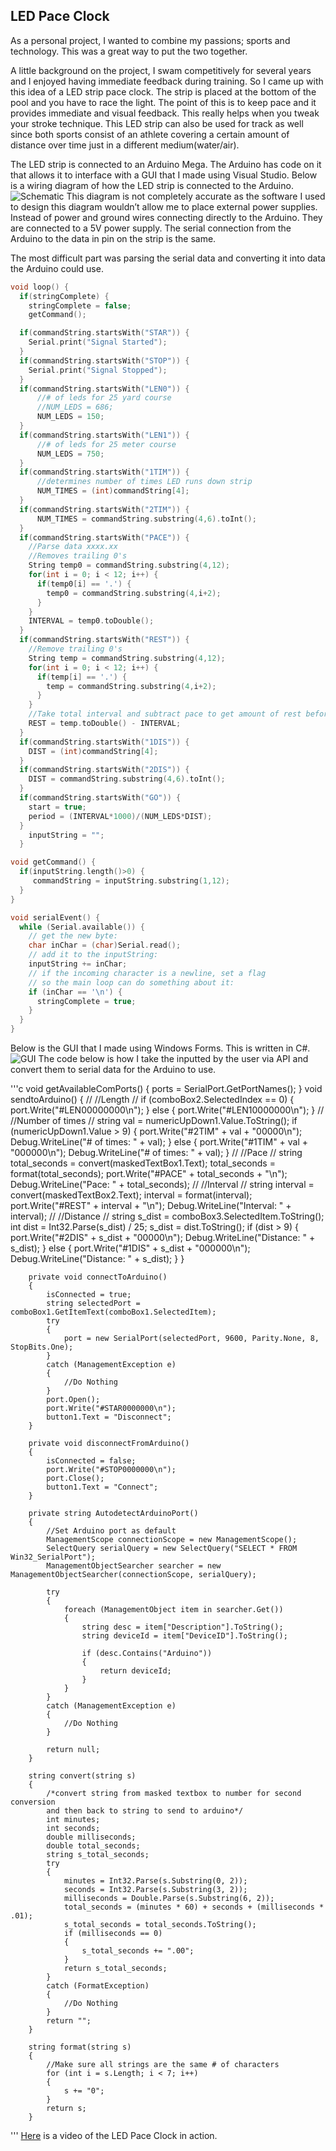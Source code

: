 ﻿## LED Pace Clock
As a personal project, I wanted to combine my passions; sports and technology. This was a great way to put the two together.

A little background on the project, I swam competitively for several years and I enjoyed having immediate feedback during training. So I came up with this idea of a LED strip pace clock. The strip is placed at the bottom of the pool and you have to race the light. The point of this is to keep pace and it provides immediate and visual feedback. This really helps when you tweak your stroke technique. This LED strip can also be used for track as well since both sports consist of an athlete covering a certain amount of distance over time just in a different medium(water/air).

The LED strip is connected to an Arduino Mega. The Arduino has code on it that allows it to interface with a GUI that I made using Visual Studio. Below is a wiring diagram of how the LED strip is connected to the Arduino.
![Schematic](/images/pace_clock_schematic.png)
This diagram is not completely accurate as the software I used to design this diagram wouldn’t allow me to place external power supplies. Instead of power and ground wires connecting directly to the Arduino. They are connected to a 5V power supply. The serial connection from the Arduino to the data in pin on the strip is the same.

The most difficult part was parsing the serial data and converting it into data the Arduino could use.
```c
void loop() {
  if(stringComplete) {
    stringComplete = false;
    getCommand();

  if(commandString.startsWith("STAR")) {
    Serial.print("Signal Started");
  }
  if(commandString.startsWith("STOP")) {
    Serial.print("Signal Stopped");
  }
  if(commandString.startsWith("LEN0")) {
      //# of leds for 25 yard course
      //NUM_LEDS = 686;
      NUM_LEDS = 150;
  }
  if(commandString.startsWith("LEN1")) {
      //# of leds for 25 meter course
      NUM_LEDS = 750;
  }
  if(commandString.startsWith("1TIM")) {
      //determines number of times LED runs down strip
      NUM_TIMES = (int)commandString[4];
  }
  if(commandString.startsWith("2TIM")) {
      NUM_TIMES = commandString.substring(4,6).toInt();
  }
  if(commandString.startsWith("PACE")) {
    //Parse data xxxx.xx
    //Removes trailing 0's
    String temp0 = commandString.substring(4,12);
    for(int i = 0; i < 12; i++) {
      if(temp0[i] == '.') {
        temp0 = commandString.substring(4,i+2);
      }
    }
    INTERVAL = temp0.toDouble();
  }
  if(commandString.startsWith("REST")) {
    //Remove trailing 0's
    String temp = commandString.substring(4,12);
    for(int i = 0; i < 12; i++) {
      if(temp[i] == '.') {
        temp = commandString.substring(4,i+2);
      }
    }
    //Take total interval and subtract pace to get amount of rest before starting LED movement
    REST = temp.toDouble() - INTERVAL;
  }
  if(commandString.startsWith("1DIS")) {
    DIST = (int)commandString[4];
  }
  if(commandString.startsWith("2DIS")) {
    DIST = commandString.substring(4,6).toInt();
  }
  if(commandString.startsWith("GO")) {
    start = true;
    period = (INTERVAL*1000)/(NUM_LEDS*DIST);
  }
    inputString = "";
  }

void getCommand() {
  if(inputString.length()>0) {
     commandString = inputString.substring(1,12);
  }
}

void serialEvent() {
  while (Serial.available()) {
    // get the new byte:
    char inChar = (char)Serial.read();
    // add it to the inputString:
    inputString += inChar;
    // if the incoming character is a newline, set a flag
    // so the main loop can do something about it:
    if (inChar == '\n') {
      stringComplete = true;
    }
  }
}
```
Below is the GUI that I made using Windows Forms. This is written in C#.
![GUI](/images/pace_clock_gui.png)
The code below is how I take the inputted by the user via API and convert them to serial data for the Arduino to use.

'''c
void getAvailableComPorts()
        {
            ports = SerialPort.GetPortNames();
        }
void sendtoArduino()
        {
            //
            //Length
            //
            if (comboBox2.SelectedIndex == 0)
            {
                port.Write("#LEN00000000\n");
            }
            else
            {
                port.Write("#LEN10000000\n");
            }
            //
            //Number of times
            //
            string val = numericUpDown1.Value.ToString();
            if (numericUpDown1.Value > 9)
            {
                port.Write("#2TIM" + val + "00000\n");
                Debug.WriteLine("# of times: " + val);
            }
            else
            {
                port.Write("#1TIM" + val + "000000\n");
                Debug.WriteLine("# of times: " + val);
            }
            //
            //Pace
            //
            string total_seconds = convert(maskedTextBox1.Text);
            total_seconds = format(total_seconds);
            port.Write("#PACE" + total_seconds + "\n");
            Debug.WriteLine("Pace: " + total_seconds);
            //
            //Interval
            //
            string interval = convert(maskedTextBox2.Text);
            interval = format(interval);
            port.Write("#REST" + interval + "\n");
            Debug.WriteLine("Interval: " + interval);
            //
            //Distance
            //
            string s_dist = comboBox3.SelectedItem.ToString();
            int dist = Int32.Parse(s_dist) / 25;
            s_dist = dist.ToString();
            if (dist > 9)
            {
                port.Write("#2DIS" + s_dist + "00000\n");
                Debug.WriteLine("Distance: " + s_dist);
            }
            else
            {
                port.Write("#1DIS" + s_dist + "000000\n");
                Debug.WriteLine("Distance: " + s_dist);
            }
        }

        private void connectToArduino()
        {
            isConnected = true;
            string selectedPort = comboBox1.GetItemText(comboBox1.SelectedItem);
            try
            {
                port = new SerialPort(selectedPort, 9600, Parity.None, 8, StopBits.One);
            }
            catch (ManagementException e)
            {
                //Do Nothing
            }
            port.Open();
            port.Write("#STAR0000000\n");
            button1.Text = "Disconnect";
        }

        private void disconnectFromArduino()
        {
            isConnected = false;
            port.Write("#STOP0000000\n");
            port.Close();
            button1.Text = "Connect";
        }

        private string AutodetectArduinoPort()
        {
            //Set Arduino port as default
            ManagementScope connectionScope = new ManagementScope();
            SelectQuery serialQuery = new SelectQuery("SELECT * FROM Win32_SerialPort");
            ManagementObjectSearcher searcher = new ManagementObjectSearcher(connectionScope, serialQuery);

            try
            {
                foreach (ManagementObject item in searcher.Get())
                {
                    string desc = item["Description"].ToString();
                    string deviceId = item["DeviceID"].ToString();

                    if (desc.Contains("Arduino"))
                    {
                        return deviceId;
                    }
                }
            }
            catch (ManagementException e)
            {
                //Do Nothing
            }

            return null;
        }

        string convert(string s)
        {
            /*convert string from masked textbox to number for second conversion
            and then back to string to send to arduino*/
            int minutes;
            int seconds;
            double milliseconds;
            double total_seconds;
            string s_total_seconds;
            try
            {
                minutes = Int32.Parse(s.Substring(0, 2));
                seconds = Int32.Parse(s.Substring(3, 2));
                milliseconds = Double.Parse(s.Substring(6, 2));
                total_seconds = (minutes * 60) + seconds + (milliseconds * .01);
                s_total_seconds = total_seconds.ToString();
                if (milliseconds == 0)
                {
                    s_total_seconds += ".00";
                }
                return s_total_seconds;
            }
            catch (FormatException)
            {
                //Do Nothing
            }
            return "";
        }

        string format(string s)
        {
            //Make sure all strings are the same # of characters
            for (int i = s.Length; i < 7; i++)
            {
                s += "0";
            }
            return s;
        }
'''
[Here](https://www.youtube.com/watch?v=GyDT5p9yfjY) is a video of the LED Pace Clock in action.